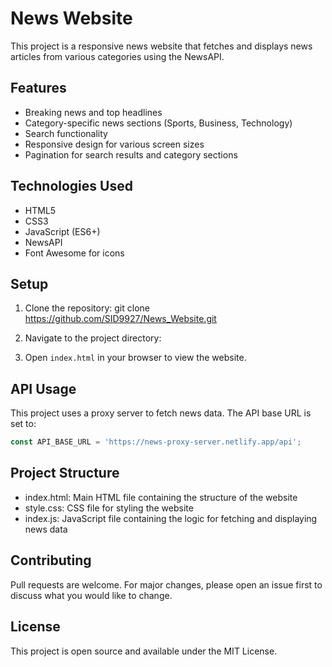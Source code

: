 # News Website

This project is a responsive news website that fetches and displays news articles from various categories using the NewsAPI.

## Features

- Breaking news and top headlines
- Category-specific news sections (Sports, Business, Technology)
- Search functionality
- Responsive design for various screen sizes
- Pagination for search results and category sections

## Technologies Used

- HTML5
- CSS3
- JavaScript (ES6+)
- NewsAPI
- Font Awesome for icons

## Setup

1. Clone the repository:
   git clone https://github.com/SID9927/News_Website.git

2.  Navigate to the project directory:

3. Open `index.html` in your browser to view the website.

## API Usage

This project uses a proxy server to fetch news data. The API base URL is set to:

```javascript
const API_BASE_URL = 'https://news-proxy-server.netlify.app/api';
```

## Project Structure

* index.html: Main HTML file containing the structure of the website
* style.css: CSS file for styling the website
* index.js: JavaScript file containing the logic for fetching and displaying news data

## Contributing
Pull requests are welcome. For major changes, please open an issue first to discuss what you would like to change.

## License
This project is open source and available under the MIT License.

